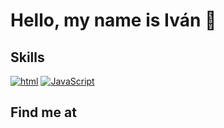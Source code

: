 # Hello, my name is Iván 👋


## Skills

[![html](https://img.shields.io/badge/HTML-FA7343?style=for-the-badge&logo=javascript&logoColor=white&labelColor=101010)]()
[![JavaScript](https://img.shields.io/badge/JavaScript-F7DF1E?style=for-the-badge&logo=javascript&logoColor=white&labelColor=101010)]()

## Find me at
